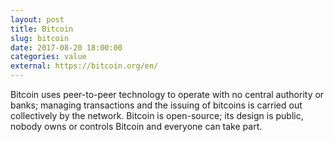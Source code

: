 ```yaml
---
layout: post
title: Bitcoin
slug: bitcoin
date: 2017-08-20 18:00:00
categories: value
external: https://bitcoin.org/en/
---
```


Bitcoin uses peer-to-peer technology to operate with no central authority or banks; managing transactions and the issuing of bitcoins is carried out collectively by the network. Bitcoin is open-source; its design is public, nobody owns or controls Bitcoin and everyone can take part.
